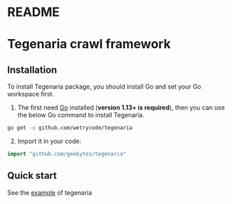 # README
# Tegenaria crawl framework
## Installation
To install Tegenaria package, you should install Go and set your Go workspace first.

1. The first need [Go](https://golang.org/) installed (**version 1.13+ is required**), then you can use the below Go command to install Tegenaria.

```bash
go get -u github.com/wetrycode/tegenaria
```
2. Import it in your code:

```go
import "github.com/geebytes/tegenaria"
```
## Quick start
See the [example](https://github.com/wetrycode/quotesbot) of tegenaria

